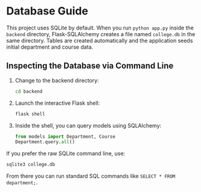 # Database Guide

This project uses SQLite by default. When you run `python app.py` inside the
`backend` directory, Flask-SQLAlchemy creates a file named `college.db` in the
same directory. Tables are created automatically and the application seeds
initial department and course data.

## Inspecting the Database via Command Line

1. Change to the backend directory:

   ```bash
   cd backend
   ```

2. Launch the interactive Flask shell:

   ```bash
   flask shell
   ```

3. Inside the shell, you can query models using SQLAlchemy:

   ```python
   from models import Department, Course
   Department.query.all()
   ```

If you prefer the raw SQLite command line, use:

```bash
sqlite3 college.db
```

From there you can run standard SQL commands like `SELECT * FROM department;`.
